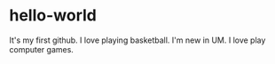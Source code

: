# hello-world
It's my first github. I love playing basketball.
I'm new in UM.
I love play computer games.
